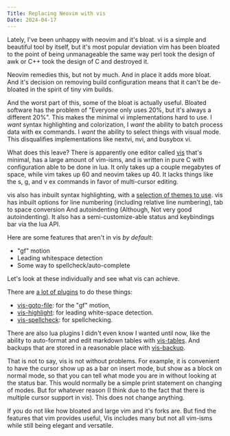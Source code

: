 ```yaml
---
Title: Replacing Neovim with vis
Date: 2024-04-17
---
```

Lately, I've been unhappy with neovim and it's bloat. vi is a simple and beautiful tool by
itself, but it's most popular deviation vim has been bloated to the point of being unmanageable
the same way perl took the design of awk or C++ took the design of C and destroyed it.

Neovim remedies this, but not by much. And in place it adds more bloat. And it's decision
on removing build configuration means that it can't be de-bloated in the spirit of tiny vim
builds.

And the worst part of this, some of the bloat is actually useful. Bloated software has the
problem of "Everyone only uses 20%, but it's always a different 20%". This makes the minimal
vi implementations hard to use. I _want_ syntax highlighting and colorization, I _want_ the
ability to batch process data with ex commands.  I _want_ the ability to select things with
visual mode. This disqualifies implementations like nextvi, nvi, and busybox vi.

What does this leave? There is apparently one editor called [vis](https://github.com/martanne/vis)
that's minimal, has a large amount of vim-isms, and is written in pure C with configuration able to
be done in lua. It only takes up a couple megabytes of space, while vim takes up 60 and neovim takes
up 40. It lacks things like the s, g, and v ex commands in favor of multi-cursor editing.

vis also has inbuilt syntax highlighting, with a [selection of themes to use](https://github.com/martanne/vis/wiki/Themes).
vis has inbuilt options for line numbering (including relative line numbering), tab to space conversion
And autoindenting (Although, Not very good autoindenting). It also has a semi-customize-able
status and keybindings bar via the lua API.

Here are some features that aren't in vis _by default_:

- "gf" motion
- Leading whitespace detection
- Some way to spellcheck/auto-complete

Let's look at these individually and see what vis can achieve.

There are [a lot of plugins](https://github.com/martanne/vis/wiki/Plugins) to do these things:
- [vis-goto-file](https://repo.or.cz/vis-goto-file.git): for the "gf" motion,
- [vis-highlight](https://github.com/erf/vis-highlight): for leading white-space detection.
- [vis-spellcheck](https://gitlab.com/muhq/vis-spellcheck): for spellchecking.

There are also lua plugins I didn't even know I wanted until now, like the ability to auto-format
and edit markdown tables with [vis-tables](https://www.thyssentishman.com/git/vis-tables/log.html).
And backups that are stored in a reasonable place with [vis-backup](https://github.com/roguh/vis-backup).

That is not to say, vis is not without problems. For example, it is convenient to have the
cursor show up as a bar on insert mode, but show as a block on normal mode, so that you can
tell what mode you are in without looking at the status bar. This would normally be a simple
print statement on changing of modes. But for whatever reason (I think due to the fact that
there is multiple cursor support in vis). This does not change anything.

If you do not like how bloated and large vim and it's forks are. But find the features that
vim provides useful, Vis includes many but not all vim-isms while still being elegant and
versatile.
